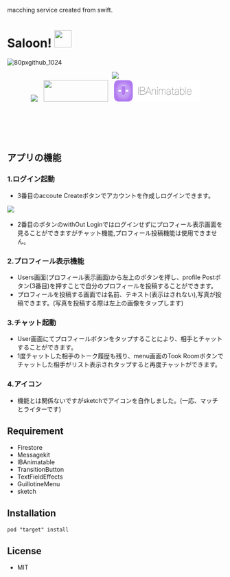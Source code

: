 macching service created from swift.
# Saloon!  <img src="https://user-images.githubusercontent.com/51669998/72959475-c6330f80-3ded-11ea-8abc-861385272953.png" width="40px" height="40px">
![80pxgithub_1024](https://user-images.githubusercontent.com/51669998/72960878-a18d6680-3df2-11ea-9bb0-3d30e7960cfd.png)
<p align="center">
   <a href="https://github.com/apple/swift"><img src="https://camo.githubusercontent.com/de32b354687f1cd9b05a89e4aa03c7f2d311f294/68747470733a2f2f73776966742e6f72672f6173736574732f696d616765732f73776966742e737667" width="180px"; /></a><br>
 <a href="https://firebase.google.com/?hl=ja"><img src="https://firebase.google.com/downloads/brand-guidelines/PNG/logo-built_white.png?hl=ja" width="150px" /></a>&emsp;<a href="https://github.com/MessageKit/MessageKit"><img src="https://raw.githubusercontent.com/MessageKit/MessageKit/master/Assets/mklogo.png" width="150px" height="50px"; /></a>&emsp;<a href="https://github.com/IBAnimatable/IBAnimatable"><img src="https://raw.githubusercontent.com/IBAnimatable/IBAnimatable-Misc/master/IBAnimatable/Hero.png" width="200px" height="50px"; /></a>
 </p>
<br>
<br>
<br>
<br>


## アプリの機能


### 1.ログイン起動

* 3番目のaccoute Createボタンでアカウントを作成しログインできます。
<img src="https://user-images.githubusercontent.com/51669998/73009609-3d02f380-3e54-11ea-8217-e92e1960c37a.png" width="200px">

* 2番目のボタンのwithOut Loginではログインせずにプロフィール表示画面を見ることができますがチャット機能,プロフィール投稿機能は使用できません。

### 2.プロフィール表示機能

* Users画面(プロフィール表示画面)から左上のボタンを押し、profile Postボタン(3番目)を押すことで自分のプロフィールを投稿することができます。
* プロフィールを投稿する画面では名前、テキスト(表示はされない),写真が投稿できます。(写真を投稿する際は左上の画像をタップします)

### 3.チャット起動

* User画面にてプロフィールボタンをタップすることにより、相手とチャットすることができます。
* 1度チャットした相手のトーク履歴も残り、menu画面のTook Roomボタンでチャットした相手がリスト表示されタップすると再度チャットができます。

### 4.アイコン
* 機能とは関係ないですがsketchでアイコンを自作しました。(一応、マッチとライターです)


## Requirement

 * Firestore  
 * Messagekit   
 * IBAnimatable  
 * TransitionButton  
 * TextFieldEffects  
 * GuillotineMenu
 * sketch

## Installation

```
pod "target" install
```

## License

 * MIT
